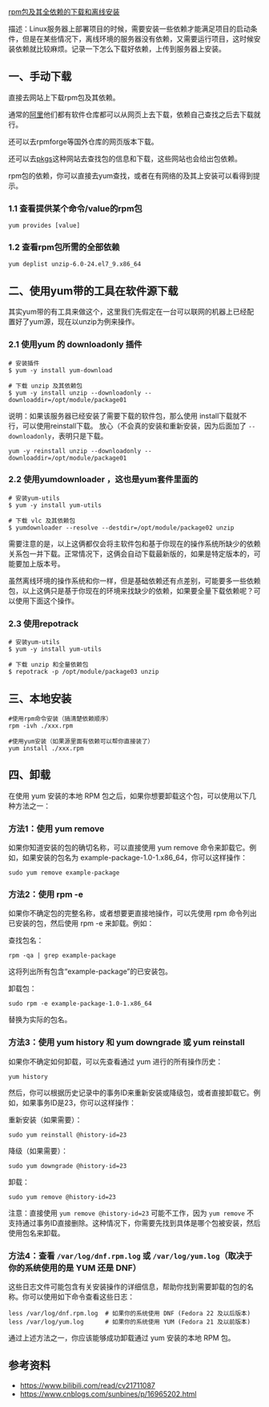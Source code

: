 
[rpm包及其全依赖的下载和离线安装](https://www.cnblogs.com/zw-loser/p/17251908.html)

描述：Linux服务器上部署项目的时候，需要安装一些依赖才能满足项目的启动条件，但是在某些情况下，离线环境的服务器没有依赖，又需要运行项目，这时候安装依赖就比较麻烦。记录一下怎么下载好依赖，上传到服务器上安装。

## 一、手动下载
直接去网站上下载rpm包及其依赖。

通常的[阿里](https://mirrors.aliyun.com/centos/)他们都有软件仓库都可以从网页上去下载，依赖自己查找之后去下载就行。

还可以去rpmforge等国外仓库的网页版本下载。

还可以去[pkgs](https://pkgs.org/download/unzip)这种网站去查找包的信息和下载，这些网站也会给出包依赖。


rpm包的依赖，你可以直接去yum查找，或者在有网络的及其上安装可以看得到提示。

### 1.1 查看提供某个命令/value的rpm包
```shell
yum provides [value]
```


### 1.2 查看rpm包所需的全部依赖
```shell
yum deplist unzip-6.0-24.el7_9.x86_64
```


## 二、使用yum带的工具在软件源下载
其实yum带的有工具来做这个，这里我们先假定在一台可以联网的机器上已经配置好了yum源，现在以unzip为例来操作。

### 2.1 使用yum 的 downloadonly 插件
```shell
# 安装插件
$ yum -y install yum-download

# 下载 unzip 及其依赖包
$ yum -y install unzip --downloadonly --downloaddir=/opt/module/package01
```

说明：如果该服务器已经安装了需要下载的软件包，那么使用 install下载就不行，可以使用reinstall下载。 放心（不会真的安装和重新安装，因为后面加了 `--downloadonly`，表明只是下载。

```shell
yum -y reinstall unzip --downloadonly --downloaddir=/opt/module/package01
```

### 2.2 使用yumdownloader ，这也是yum套件里面的
```shell
# 安装yum-utils
$ yum -y install yum-utils

# 下载 vlc 及其依赖包
$ yumdownloader --resolve --destdir=/opt/module/package02 unzip
```

需要注意的是，以上这俩都仅会将主软件包和基于你现在的操作系统所缺少的依赖关系包一并下载。正常情况下，这俩会自动下载最新版的，如果是特定版本的，可能要加上版本号。

虽然离线环境的操作系统和你一样，但是基础依赖还有点差别，可能要多一些依赖包，以上这俩只是基于你现在的环境来找缺少的依赖，如果要全量下载依赖呢？可以使用下面这个操作。

### 2.3 使用repotrack
```shell
# 安装yum-utils
$ yum -y install yum-utils

# 下载 unzip 和全量依赖包
$ repotrack -p /opt/module/package03 unzip
```

## 三、本地安装

```shell
#使用rpm命令安装（搞清楚依赖顺序）
rpm -ivh ./xxx.rpm

#使用yum安装（如果源里面有依赖可以帮你直接装了）
yum install ./xxx.rpm
```

## 四、卸载

在使用 yum 安装的本地 RPM 包之后，如果你想要卸载这个包，可以使用以下几种方法之一：

### 方法1：使用 yum remove

如果你知道安装的包的确切名称，可以直接使用 yum remove 命令来卸载它。例如，如果安装的包名为 example-package-1.0-1.x86_64，你可以这样操作：
```shell
sudo yum remove example-package
```

### 方法2：使用 rpm -e

如果你不确定包的完整名称，或者想要更直接地操作，可以先使用 rpm 命令列出已安装的包，然后使用 rpm -e 来卸载。例如：

查找包名：
```shell
rpm -qa | grep example-package
```

这将列出所有包含“example-package”的已安装包。

卸载包：
```shell
sudo rpm -e example-package-1.0-1.x86_64
```

替换为实际的包名。

### 方法3：使用 yum history 和 yum downgrade 或 yum reinstall

如果你不确定如何卸载，可以先查看通过 yum 进行的所有操作历史：
```shell
yum history
```

然后，你可以根据历史记录中的事务ID来重新安装或降级包，或者直接卸载它。例如，如果事务ID是23，你可以这样操作：

重新安装（如果需要）：
```shell
sudo yum reinstall @history-id=23
```

降级（如果需要）：
```shell
sudo yum downgrade @history-id=23
```

卸载：
```shell
sudo yum remove @history-id=23
```

注意：直接使用 `yum remove @history-id=23` 可能不工作，因为 `yum remove` 不支持通过事务ID直接删除。这种情况下，你需要先找到具体是哪个包被安装，然后使用包名来卸载。

### 方法4：查看 `/var/log/dnf.rpm.log` 或 `/var/log/yum.log`（取决于你的系统使用的是 YUM 还是 DNF）

这些日志文件可能包含有关安装操作的详细信息，帮助你找到需要卸载的包的名称。你可以使用如下命令查看这些日志：
```shell
less /var/log/dnf.rpm.log  # 如果你的系统使用 DNF (Fedora 22 及以后版本)
less /var/log/yum.log      # 如果你的系统使用 YUM (Fedora 21 及以前版本)
```

通过上述方法之一，你应该能够成功卸载通过 yum 安装的本地 RPM 包。

## 参考资料

- https://www.bilibili.com/read/cv21711087
- https://www.cnblogs.com/sunbines/p/16965202.html
